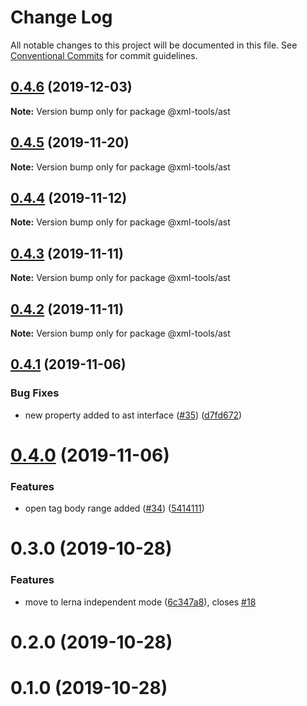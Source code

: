 # Change Log

All notable changes to this project will be documented in this file.
See [Conventional Commits](https://conventionalcommits.org) for commit guidelines.

## [0.4.6](https://github.com/sap/xml-tools/compare/@xml-tools/ast@0.4.5...@xml-tools/ast@0.4.6) (2019-12-03)

**Note:** Version bump only for package @xml-tools/ast

## [0.4.5](https://github.com/sap/xml-tools/compare/@xml-tools/ast@0.4.4...@xml-tools/ast@0.4.5) (2019-11-20)

**Note:** Version bump only for package @xml-tools/ast

## [0.4.4](https://github.com/sap/xml-tools/compare/@xml-tools/ast@0.4.3...@xml-tools/ast@0.4.4) (2019-11-12)

**Note:** Version bump only for package @xml-tools/ast

## [0.4.3](https://github.com/sap/xml-tools/compare/@xml-tools/ast@0.4.2...@xml-tools/ast@0.4.3) (2019-11-11)

**Note:** Version bump only for package @xml-tools/ast

## [0.4.2](https://github.com/sap/xml-tools/compare/@xml-tools/ast@0.4.1...@xml-tools/ast@0.4.2) (2019-11-11)

**Note:** Version bump only for package @xml-tools/ast

## [0.4.1](https://github.com/sap/xml-tools/compare/@xml-tools/ast@0.4.0...@xml-tools/ast@0.4.1) (2019-11-06)

### Bug Fixes

- new property added to ast interface ([#35](https://github.com/sap/xml-tools/issues/35)) ([d7fd672](https://github.com/sap/xml-tools/commit/d7fd672))

# [0.4.0](https://github.com/sap/xml-tools/compare/@xml-tools/ast@0.3.0...@xml-tools/ast@0.4.0) (2019-11-06)

### Features

- open tag body range added ([#34](https://github.com/sap/xml-tools/issues/34)) ([5414111](https://github.com/sap/xml-tools/commit/5414111))

# 0.3.0 (2019-10-28)

### Features

- move to lerna independent mode ([6c347a8](https://github.com/sap/xml-tools/commit/6c347a8)), closes [#18](https://github.com/sap/xml-tools/issues/18)

# 0.2.0 (2019-10-28)

# 0.1.0 (2019-10-28)
